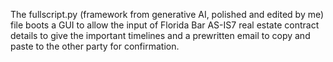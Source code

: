 The fullscript.py (framework from generative AI, polished and edited by me) file boots a GUI to allow the input of Florida Bar AS-IS7 real estate contract details to give the important timelines and a prewritten email to copy and paste to the other party for confirmation.
